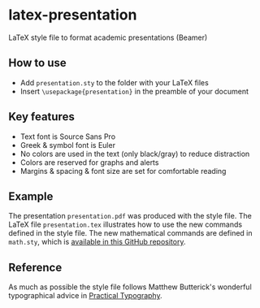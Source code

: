 # latex-presentation

LaTeX style file to format academic presentations (Beamer)

## How to use

- Add `presentation.sty` to the folder with your LaTeX files
- Insert `\usepackage{presentation}` in the preamble of your document

## Key features

- Text font is Source Sans Pro
- Greek & symbol font is Euler 
- No colors are used in the text (only black/gray) to reduce distraction
- Colors are reserved for graphs and alerts
- Margins & spacing & font size are set for comfortable reading

## Example

The presentation `presentation.pdf` was produced with the style file. The LaTeX file `presentation.tex` illustrates how to use the new commands defined in the style file. The new mathematical commands are defined in `math.sty`, which is [available in this GitHub repository](https://github.com/pmichaillat/latex-math).

## Reference

As much as possible the style file follows Matthew Butterick's wonderful typographical advice in [Practical Typography](https://practicaltypography.com).
